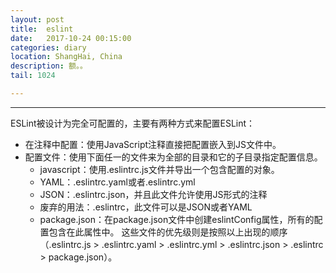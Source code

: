 ```yaml
---
layout: post
title:  eslint
date:   2017-10-24 00:15:00
categories: diary
location: ShangHai, China
description: 额。。
tail: 1024

---
```

---


ESLint被设计为完全可配置的，主要有两种方式来配置ESLint：

+ 在注释中配置：使用JavaScript注释直接把配置嵌入到JS文件中。
+ 配置文件：使用下面任一的文件来为全部的目录和它的子目录指定配置信息。
    + javascript：使用.eslintrc.js文件并导出一个包含配置的对象。
    + YAML：.eslintrc.yaml或者.eslintrc.yml
    + JSON：.eslintrc.json，并且此文件允许使用JS形式的注释
    + 废弃的用法：.eslintrc，此文件可以是JSON或者YAML
    + package.json：在package.json文件中创建eslintConfig属性，所有的配置包含在此属性中。
这些文件的优先级则是按照以上出现的顺序（.eslintrc.js > .eslintrc.yaml > .eslintrc.yml > .eslintrc.json > .eslintrc > package.json）。
